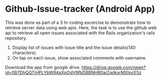 # Github-Issue-tracker (Android App)

This was done as part of a 3 hr coding excercise to demonstrate how to retrieve server data using web apis. Here, the task is to use the github web api to retrieve all open issues associated with the Rails organization's rails repository. 
1) Display list of issues with issue title and the issue details(140 characters). 
2) On tap on each issue, show associated comments with username.

Download the app from google drive. 
https://drive.google.com/open?id=0B7DhQQTiHPLYbW94aXpOdV9fbDBBNHB0ajZqdkxrMXlpcE5z

